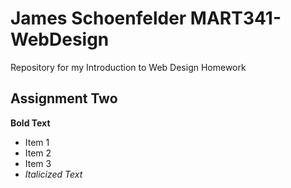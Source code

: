 # James Schoenfelder MART341-WebDesign
Repository for my Introduction to Web Design Homework
## Assignment Two
**Bold Text**
  - Item 1
  - Item 2
  - Item 3
- *Italicized Text*
